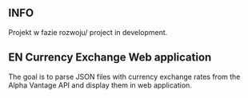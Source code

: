## INFO
Projekt w fazie rozwoju/ project in development.

## EN Currency Exchange Web application
The goal is to parse JSON files with currency exchange rates from the Alpha Vantage API and display them in web application.
